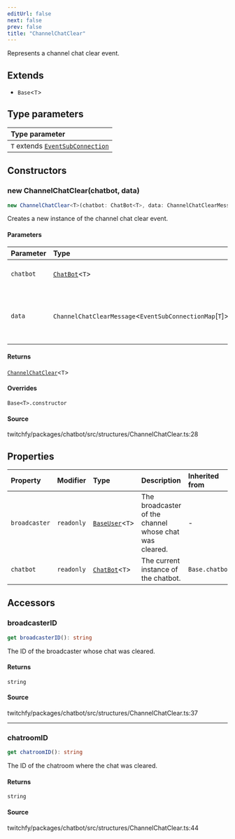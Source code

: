 ```yaml
---
editUrl: false
next: false
prev: false
title: "ChannelChatClear"
---
```


Represents a channel chat clear event.

## Extends

- `Base`\<`T`\>

## Type parameters

| Type parameter |
| :------ |
| `T` extends [`EventSubConnection`](/api/chatbot/enumerations/eventsubconnection/) |

## Constructors

### new ChannelChatClear(chatbot, data)

```ts
new ChannelChatClear<T>(chatbot: ChatBot<T>, data: ChannelChatClearMessage<EventSubConnectionMap[T]>): ChannelChatClear<T>
```

Creates a new instance of the channel chat clear event.

#### Parameters

| Parameter | Type | Description |
| :------ | :------ | :------ |
| `chatbot` | [`ChatBot`](/api/chatbot/classes/chatbot/)\<`T`\> | The current instance of the chatbot. |
| `data` | `ChannelChatClearMessage`\<`EventSubConnectionMap`\[`T`\]\> | The data of the chat clear event returned from the EventSub. |

#### Returns

[`ChannelChatClear`](/api/chatbot/classes/channelchatclear/)\<`T`\>

#### Overrides

`Base<T>.constructor`

#### Source

twitchfy/packages/chatbot/src/structures/ChannelChatClear.ts:28

## Properties

| Property | Modifier | Type | Description | Inherited from |
| :------ | :------ | :------ | :------ | :------ |
| `broadcaster` | `readonly` | [`BaseUser`](/api/chatbot/classes/baseuser/)\<`T`\> | The broadcaster of the channel whose chat was cleared. | - |
| `chatbot` | `readonly` | [`ChatBot`](/api/chatbot/classes/chatbot/)\<`T`\> | The current instance of the chatbot. | `Base.chatbot` |

## Accessors

### broadcasterID

```ts
get broadcasterID(): string
```

The ID of the broadcaster whose chat was cleared.

#### Returns

`string`

#### Source

twitchfy/packages/chatbot/src/structures/ChannelChatClear.ts:37

***

### chatroomID

```ts
get chatroomID(): string
```

The ID of the chatroom where the chat was cleared.

#### Returns

`string`

#### Source

twitchfy/packages/chatbot/src/structures/ChannelChatClear.ts:44
